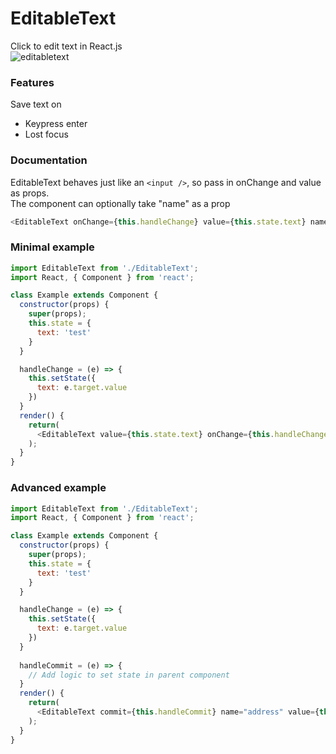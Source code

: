 # EditableText
Click to edit text in React.js  
![editabletext](https://user-images.githubusercontent.com/31367899/42241971-aab6ba82-7f0c-11e8-8f38-9197afac2cdf.gif)

### Features
Save text on
- Keypress enter
- Lost focus

### Documentation
EditableText behaves just like an ```<input />```, so pass in onChange and value as props.  
The component can optionally take "name" as a prop
```javascript
<EditableText onChange={this.handleChange} value={this.state.text} name="sample" />
```

### Minimal example

```javascript
import EditableText from './EditableText';
import React, { Component } from 'react';

class Example extends Component {
  constructor(props) {
    super(props);
    this.state = {
      text: 'test'
    }
  }

  handleChange = (e) => {
    this.setState({
      text: e.target.value
    })
  }
  render() {
    return(
      <EditableText value={this.state.text} onChange={this.handleChange}/>
    );
  }
}
```

### Advanced example
```javascript
import EditableText from './EditableText';
import React, { Component } from 'react';

class Example extends Component {
  constructor(props) {
    super(props);
    this.state = {
      text: 'test'
    }
  }

  handleChange = (e) => {
    this.setState({
      text: e.target.value
    })
  }
  
  handleCommit = (e) => {
    // Add logic to set state in parent component
  }
  render() {
    return(
      <EditableText commit={this.handleCommit} name="address" value={this.state.text} onChange={this.handleChange}/>
    );
  }
}
```

